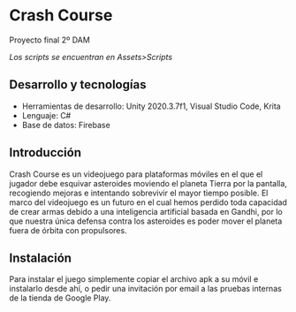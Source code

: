 # Crash Course
 Proyecto final 2º DAM
 
 *Los scripts se encuentran en Assets>Scripts*
 
 ## Desarrollo y tecnologías
 * Herramientas de desarrollo: Unity 2020.3.7f1, Visual Studio Code, Krita
 * Lenguaje: C#
 * Base de datos: Firebase

## Introducción
Crash Course es un videojuego para plataformas móviles en el que el jugador debe esquivar asteroides moviendo el planeta Tierra por la pantalla, recogiendo mejoras e intentando sobrevivir el mayor tiempo posible. El marco del videojuego es un futuro en el cual hemos perdido toda capacidad de crear armas debido a una inteligencia artificial basada en Gandhi, por lo que nuestra única defensa contra los asteroides es poder mover el planeta fuera de órbita con propulsores.

## Instalación
Para instalar el juego simplemente copiar el archivo apk a su móvil e instalarlo desde ahí, o pedir una invitación por email a las pruebas internas de la tienda de Google Play.

